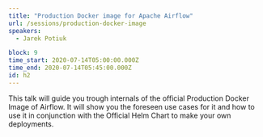```yaml
---
title: "Production Docker image for Apache Airflow"
url: /sessions/production-docker-image
speakers:
  - Jarek Potiuk

block: 9
time_start: 2020-07-14T05:00:00.000Z
time_end: 2020-07-14T05:45:00.000Z
id: h2
---
```


This talk will guide you trough internals of the official Production Docker Image of Airflow. It will show you the foreseen use cases for it and how to use it in conjunction with the Official Helm Chart to make your own deployments.